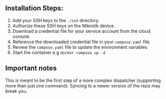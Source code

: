 ## Installation Steps:

1. Add your SSH keys to the `./ssh` directory.
2. Authorize these SSH keys on the Mikrotik device.
3. Download a credential file for your service account from the cloud console.
4. Reference the downloaded credential file in your `compose.yaml` file.
5. Review the `compose.yaml` file to update the environment variables
6. Start the container e.g `docker compose up -d`


## Important notes

This is meant to be the first step of a more complex dispatcher (supporting more than just one command). Syncing to a newer version of the repo may break you.